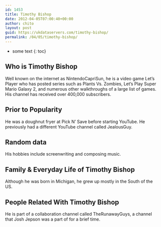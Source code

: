 ```yaml
---
id: 1453
title: Timothy Bishop
date: 2012-04-05T07:00:40+00:00
author: chito
layout: post
guid: https://ukdataservers.com/timothy-bishop/
permalink: /04/05/timothy-bishop/
---
```


* some text
{: toc}
          
          
## Who is  Timothy Bishop
                  
                  
                  
Well known on the internet as NintendoCapriSun, he is a video game Let&#8217;s Player who has posted series such as Plants Vs. Zombies, Let&#8217;s Play Super Mario Galaxy 2, and numerous other walkthroughs of a large list of games. His channel has received over 400,000 subscribers. 
                  
                
                
                
## Prior to Popularity 
                  
                  
                  
He was a doughnut fryer at Pick N&#8217; Save before starting YouTube. He previously had a different YouTube channel called JealousGuy.
                  
                
                
                
## Random data 
                  
                  
                  
His hobbies include screenwriting and composing music.
                  
                
                
                
## Family & Everyday Life of Timothy Bishop
                  
                  
                  
Although he was born in Michigan, he grew up mostly in the South of the US.
                  
                
                
                
## People Related With  Timothy Bishop
                  
                  
                  
He is part of a collaboration channel called TheRunawayGuys, a channel that Josh Jepson was a part of for a brief time.
                  
                
              
            
          
          
          
    
    
  

